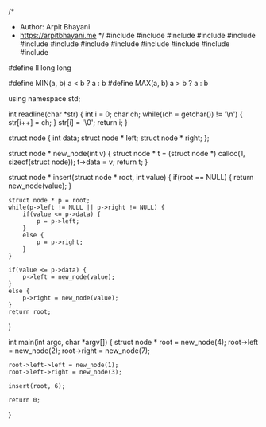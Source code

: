 /*
 *  Author: Arpit Bhayani
 *  https://arpitbhayani.me
 */
#include <cmath>
#include <cstdio>
#include <cstdlib>
#include <climits>
#include <deque>
#include <iostream>
#include <list>
#include <limits>
#include <map>
#include <queue>
#include <set>
#include <stack>
#include <vector>

#define ll long long

#define MIN(a, b) a < b ? a : b
#define MAX(a, b) a > b ? a : b

using namespace std;

int readline(char *str) {
    int i = 0;
    char ch;
    while((ch = getchar()) != '\n') {
        str[i++] = ch;
    }
    str[i] = '\0';
    return i;
}

struct node {
    int data;
    struct node * left;
    struct node * right;
};

struct node * new_node(int v) {
    struct node * t = (struct node *) calloc(1, sizeof(struct node));
    t->data = v;
    return t;
}

struct node * insert(struct node * root, int value) {
    if(root == NULL) {
        return new_node(value);
    }

    struct node * p = root;
    while(p->left != NULL || p->right != NULL) {
        if(value <= p->data) {
            p = p->left;
        }
        else {
            p = p->right;
        }
    }

    if(value <= p->data) {
        p->left = new_node(value);
    }
    else {
        p->right = new_node(value);
    }
    return root;
}

int main(int argc, char *argv[]) {
    struct node * root = new_node(4);
    root->left = new_node(2);
    root->right = new_node(7);

    root->left->left = new_node(1);
    root->left->right = new_node(3);

    insert(root, 6);

    return 0;
}
